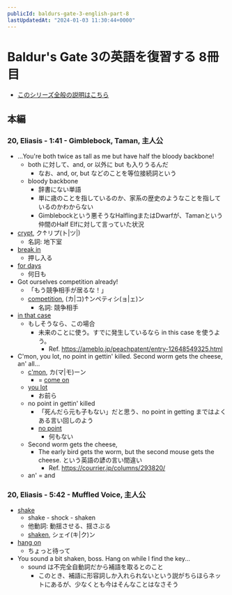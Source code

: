 ```yaml
---
publicId: baldurs-gate-3-english-part-8
lastUpdatedAt: "2024-01-03 11:30:44+0000"
---
```


# Baldur's Gate 3の英語を復習する 8冊目

- [このシリーズ全般の説明はこちら](./baldurs-gate-3-english-index.html)

## 本編

### 20, Eliasis - 1:41 - Gimblebock, Taman, 主人公

- ...You're both twice as tall as me but have half the bloody backbone!
  - both に対して、and, or 以外に but も入りうるんだ
    - なお、and, or, but などのことを等位接続詞という
  - bloody backbone
    - 辞書にない単語
    - 単に歳のことを指しているのか、家系の歴史のようなことを指しているのかわからない
    - Gimblebockという悪そうなHalflingまたはDwarfが、Tamanという仲間のHalf Elfに対して言っていた状況
- [crypt](https://ejje.weblio.jp/content/crypt), ク↑リプ(ト|ツ|)
  - 名詞: 地下室
- [break in](https://ejje.weblio.jp/content/break+in)
  - 押し入る
- [for days](https://ejje.weblio.jp/content/for+days)
  - 何日も
- Got ourselves competition already!
  - 「もう競争相手が居るな！」
  - [competition](https://ejje.weblio.jp/content/competition), (カ|コ)↑ンペティシ(ョ|ェ)ン
    - 名詞: 競争相手
- [in that case](https://ejje.weblio.jp/content/in+that+case)
  - もしそうなら、この場合
    - 未来のことに使う。すでに発生しているなら in this case を使うよう。
      - Ref. https://ameblo.jp/peachpatent/entry-12648549325.html
- C'mon, you lot, no point in gettin' killed. Second worm gets the cheese, an' all...
  - [c'mon](https://ejje.weblio.jp/content/c%27mon), カ(マ|モ)ーン
    - = [come on](https://ejje.weblio.jp/content/come+on)
  - [you lot](https://ejje.weblio.jp/content/you+lot)
    - お前ら
  - no point in gettin' killed
    - 「死んだら元も子もない」だと思う、no point in getting まではよくある言い回しのよう
    - [no point](https://ejje.weblio.jp/content/no+point)
      - 何もない
  - Second worm gets the cheese,
    - The early bird gets the worm, but the second mouse gets the cheese. という英語の諺の言い間違い
      - Ref. https://courrier.jp/columns/293820/
  - an'
    = and

### 20, Eliasis - 5:42 - Muffled Voice, 主人公

- [shake](https://ejje.weblio.jp/content/shake)
  - shake - shock - shaken
  - 他動詞: 動揺させる、揺さぶる
  - [shaken](https://ejje.weblio.jp/content/shaken), シェイ(キ|ク)ン
- [hang on](https://ejje.weblio.jp/content/hang+on)
  - ちょっと待って
- You sound a bit shaken, boss. Hang on while I find the key...
  - sound は不完全自動詞だから補語を取るとのこと
    - このとき、補語に形容詞しか入れられないという説がちらほらネットにあるが、少なくとも今はそんなことはなさそう
